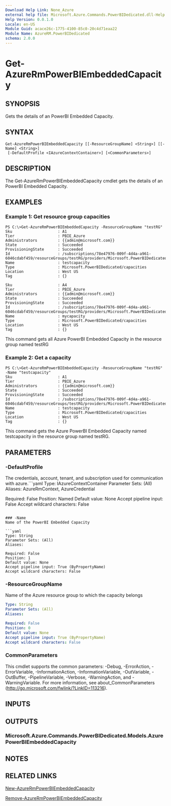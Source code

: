 ```yaml
---
Download Help Link: None_Azure
external help file: Microsoft.Azure.Commands.PowerBIDedicated.dll-Help.xml
Help Version: 0.0.1.0
Locale: en-US
Module Guid: acace26c-1775-4100-85c0-20c4d71eaa22
Module Name: AzureRM.PowerBIDedicated
schema: 2.0.0
---
```


# Get-AzureRmPowerBIEmbeddedCapacity

## SYNOPSIS
Gets the details of an PowerBI Embedded Capacity.

## SYNTAX

```
Get-AzureRmPowerBIEmbeddedCapacity [[-ResourceGroupName] <String>] [[-Name] <String>]
 [-DefaultProfile <IAzureContextContainer>] [<CommonParameters>]
```

## DESCRIPTION
The Get-AzureRmPowerBIEmbeddedCapacity cmdlet gets the details of an PowerBI Embedded Capacity.

## EXAMPLES

### Example 1: Get resource group capacities
```
PS C:\>Get-AzureRmPowerBIEmbeddedCapacity -ResourceGroupName "testRG"
Sku                    : A1
Tier                   : PBIE_Azure
Administrators         : {{admin@microsoft.com}}
State                  : Succeeded
ProvisioningState      : Succeeded
Id                     : /subscriptions/78e47976-009f-4d4a-a961-6046cdabf459/resourceGroups/testRG/providers/Microsoft.PowerBIDedicated/capacities/testcapacity
Name                   : testcapacity
Type                   : Microsoft.PowerBIDedicated/capacities
Location               : West US
Tag                    : {}

Sku                    : A4
Tier                   : PBIE_Azure
Administrators         : {{admin@microsoft.com}}
State                  : Succeeded
ProvisioningState      : Succeeded
Id                     : /subscriptions/78e47976-009f-4d4a-a961-6046cdabf459/resourceGroups/testRG/providers/Microsoft.PowerBIDedicated/capacities/mycapacity
Name                   : mycapacity
Type                   : Microsoft.PowerBIDedicated/capacities
Location               : West US
Tag                    : {}
```

This command gets all Azure PowerBI Embedded Capacity in the resource group named testRG

### Example 2: Get a capacity
```
PS C:\>Get-AzureRmPowerBIEmbeddedCapacity -ResourceGroupName "testRG" -Name "testcapacity"
Sku                    : A1
Tier                   : PBIE_Azure
Administrators         : {{admin@microsoft.com}}
State                  : Succeeded
ProvisioningState      : Succeeded
Id                     : /subscriptions/78e47976-009f-4d4a-a961-6046cdabf459/resourceGroups/testRG/providers/Microsoft.PowerBIDedicated/capacities/testcapacity
Name                   : testcapacity
Type                   : Microsoft.PowerBIDedicated/capacities
Location               : West US
Tag                    : {}
```

This command gets the Azure PowerBI Embedded Capacity named testcapacity in the resource group named testRG.

## PARAMETERS

### -DefaultProfile
The credentials, account, tenant, and subscription used for communication with azure.```yaml
Type: IAzureContextContainer
Parameter Sets: (All)
Aliases: AzureRmContext, AzureCredential

Required: False
Position: Named
Default value: None
Accept pipeline input: False
Accept wildcard characters: False
```

### -Name
Name of the PowerBI Embedded Capacity

```yaml
Type: String
Parameter Sets: (All)
Aliases: 

Required: False
Position: 1
Default value: None
Accept pipeline input: True (ByPropertyName)
Accept wildcard characters: False
```

### -ResourceGroupName
Name of the Azure resource group to which the capacity belongs

```yaml
Type: String
Parameter Sets: (All)
Aliases: 

Required: False
Position: 0
Default value: None
Accept pipeline input: True (ByPropertyName)
Accept wildcard characters: False
```

### CommonParameters
This cmdlet supports the common parameters: -Debug, -ErrorAction, -ErrorVariable, -InformationAction, -InformationVariable, -OutVariable, -OutBuffer, -PipelineVariable, -Verbose, -WarningAction, and -WarningVariable. For more information, see about_CommonParameters (http://go.microsoft.com/fwlink/?LinkID=113216).

## INPUTS

## OUTPUTS

### Microsoft.Azure.Commands.PowerBIDedicated.Models.AzurePowerBIEmbeddedCapacity

## NOTES

## RELATED LINKS

[New-AzureRmPowerBIEmbeddedCapacity ](./New-AzureRmPowerBIEmbeddedCapacity.md)

[Remove-AzureRmPowerBIEmbeddedCapacity ](./Remove-AzureRmPowerBIEmbeddedCapacity.md)